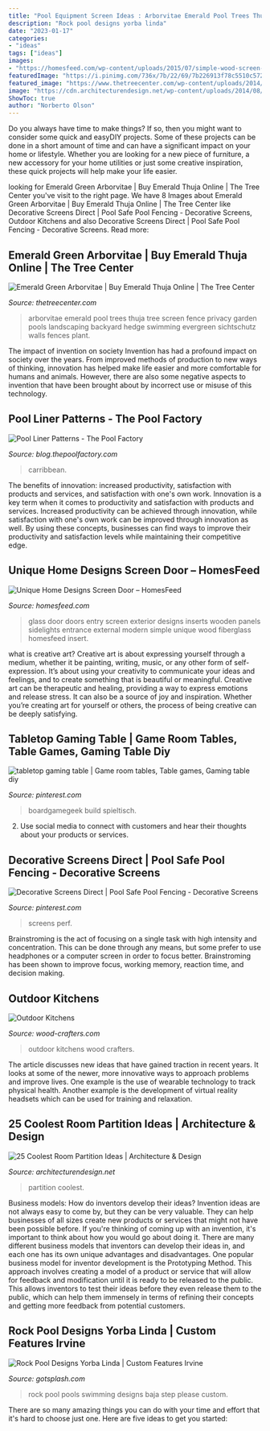 ```yaml
---
title: "Pool Equipment Screen Ideas : Arborvitae Emerald Pool Trees Thuja Tree Screen Fence Privacy Garden Pools Landscaping Backyard Hedge Swimming Evergreen Sichtschutz Walls Fences Plant"
description: "Rock pool designs yorba linda"
date: "2023-01-17"
categories:
- "ideas"
tags: ["ideas"]
images:
- "https://homesfeed.com/wp-content/uploads/2015/07/simple-wood-screen-door-with-crafted-sidelights-and-crafted-glass-screen.jpg"
featuredImage: "https://i.pinimg.com/736x/7b/22/69/7b226913f78c5510c57287abcb29cf7b.jpg"
featured_image: "https://www.thetreecenter.com/wp-content/uploads/2014/06/emerald-green-3.jpg"
image: "https://cdn.architecturendesign.net/wp-content/uploads/2014/08/951.jpg"
ShowToc: true
author: "Norberto Olson"
---
```



Do you always have time to make things? If so, then you might want to consider some quick and easyDIY projects. Some of these projects can be done in a short amount of time and can have a significant impact on your home or lifestyle. Whether you are looking for a new piece of furniture, a new accessory for your home utilities or just some creative inspiration, these quick projects will help make your life easier.

	

		
looking for Emerald Green Arborvitae | Buy Emerald Thuja Online | The Tree Center you've visit to the right page. We have 8 Images about Emerald Green Arborvitae | Buy Emerald Thuja Online | The Tree Center like Decorative Screens Direct | Pool Safe Pool Fencing - Decorative Screens, Outdoor Kitchens and also Decorative Screens Direct | Pool Safe Pool Fencing - Decorative Screens. Read more:
		
    
## Emerald Green Arborvitae | Buy Emerald Thuja Online | The Tree Center

<img loading=lazy src="https://www.thetreecenter.com/wp-content/uploads/2014/06/emerald-green-3.jpg" onerror="this.onerror=null;this.src='https://tse3.mm.bing.net/th?id=OIP.ZE5EiPdwIYdAV1AELFRhrgHaE8&amp;pid=15.1';" alt="Emerald Green Arborvitae | Buy Emerald Thuja Online | The Tree Center">

_Source: thetreecenter.com_

>arborvitae emerald pool trees thuja tree screen fence privacy garden pools landscaping backyard hedge swimming evergreen sichtschutz walls fences plant. 

	

The impact of invention on society
Invention has had a profound impact on society over the years. From improved methods of production to new ways of thinking, innovation has helped make life easier and more comfortable for humans and animals. However, there are also some negative aspects to invention that have been brought about by incorrect use or misuse of this technology.

    
## Pool Liner Patterns - The Pool Factory

<img loading=lazy src="https://blog-media.thepoolfactory.com/blog/wp-content/uploads/2016/07/pool-liner-carribbean-1.jpg" onerror="this.onerror=null;this.src='https://tse1.mm.bing.net/th?id=OIP.yEfZg7-XfWMjajrGc9r75QHaFj&amp;pid=15.1';" alt="Pool Liner Patterns - The Pool Factory">

_Source: blog.thepoolfactory.com_

>carribbean. 

	

The benefits of innovation: increased productivity, satisfaction with products and services, and satisfaction with one's own work.
Innovation is a key term when it comes to productivity and satisfaction with products and services. Increased productivity can be achieved through innovation, while satisfaction with one's own work can be improved through innovation as well. By using these concepts, businesses can find ways to improve their productivity and satisfaction levels while maintaining their competitive edge.

    
## Unique Home Designs Screen Door – HomesFeed

<img loading=lazy src="https://homesfeed.com/wp-content/uploads/2015/07/simple-wood-screen-door-with-crafted-sidelights-and-crafted-glass-screen.jpg" onerror="this.onerror=null;this.src='https://tse1.mm.bing.net/th?id=OIP.aQ0Q9tQ7w3Bsp4Ee6UWhyAHaLO&amp;pid=15.1';" alt="Unique Home Designs Screen Door – HomesFeed">

_Source: homesfeed.com_

>glass door doors entry screen exterior designs inserts wooden panels sidelights entrance external modern simple unique wood fiberglass homesfeed insert. 

	

what is creative art?
Creative art is about expressing yourself through a medium, whether it be painting, writing, music, or any other form of self-expression. It’s about using your creativity to communicate your ideas and feelings, and to create something that is beautiful or meaningful.
Creative art can be therapeutic and healing, providing a way to express emotions and release stress. It can also be a source of joy and inspiration. Whether you’re creating art for yourself or others, the process of being creative can be deeply satisfying.

    
## Tabletop Gaming Table | Game Room Tables, Table Games, Gaming Table Diy

<img loading=lazy src="https://i.pinimg.com/736x/7b/22/69/7b226913f78c5510c57287abcb29cf7b.jpg" onerror="this.onerror=null;this.src='https://tse4.mm.bing.net/th?id=OIP.thZilJNK1WhrWnl1RSIbMAHaFj&amp;pid=15.1';" alt="tabletop gaming table | Game room tables, Table games, Gaming table diy">

_Source: pinterest.com_

>boardgamegeek build spieltisch. 

	

2. Use social media to connect with customers and hear their thoughts about your products or services.

    
## Decorative Screens Direct | Pool Safe Pool Fencing - Decorative Screens

<img loading=lazy src="https://i.pinimg.com/736x/0a/d6/3a/0ad63a2cb9734cb1e0131cafd49e7c49--decorative-screens-fencing.jpg" onerror="this.onerror=null;this.src='https://tse2.mm.bing.net/th?id=OIP.fUs9pewRdmF50_O_0zprvAHaE8&amp;pid=15.1';" alt="Decorative Screens Direct | Pool Safe Pool Fencing - Decorative Screens">

_Source: pinterest.com_

>screens perf. 

	

Brainstroming is the act of focusing on a single task with high intensity and concentration. This can be done through any means, but some prefer to use headphones or a computer screen in order to focus better. Brainstroming has been shown to improve focus, working memory, reaction time, and decision making.

    
## Outdoor Kitchens

<img loading=lazy src="https://wood-crafters.com/wp-content/uploads/photo-gallery/Outdoor_Kitchens_(4).jpg" onerror="this.onerror=null;this.src='https://tse2.mm.bing.net/th?id=OIP.54_1iPeHSNcYkpKAfWr7QwHaFj&amp;pid=15.1';" alt="Outdoor Kitchens">

_Source: wood-crafters.com_

>outdoor kitchens wood crafters. 

	

The article discusses new ideas that have gained traction in recent years. It looks at some of the newer, more innovative ways to approach problems and improve lives. One example is the use of wearable technology to track physical health. Another example is the development of virtual reality headsets which can be used for training and relaxation.

    
## 25 Coolest Room Partition Ideas | Architecture &amp; Design

<img loading=lazy src="https://cdn.architecturendesign.net/wp-content/uploads/2014/08/951.jpg" onerror="this.onerror=null;this.src='https://tse1.mm.bing.net/th?id=OIP.l6uPWvwx0ulWGilhQm37mgHaLK&amp;pid=15.1';" alt="25 Coolest Room Partition Ideas | Architecture &amp; Design">

_Source: architecturendesign.net_

>partition coolest. 

	

Business models: How do inventors develop their ideas?
Invention ideas are not always easy to come by, but they can be very valuable. They can help businesses of all sizes create new products or services that might not have been possible before. If you're thinking of coming up with an invention, it's important to think about how you would go about doing it. There are many different business models that inventors can develop their ideas in, and each one has its own unique advantages and disadvantages.
One popular business model for inventor development is the Prototyping Method. This approach involves creating a model of a product or service that will allow for feedback and modification until it is ready to be released to the public. This allows inventors to test their ideas before they even release them to the public, which can help them immensely in terms of refining their concepts and getting more feedback from potential customers.

    
## Rock Pool Designs Yorba Linda | Custom Features Irvine

<img loading=lazy src="https://www.gotsplash.com/wp-content/gallery/rock-pools/Rock_Swimming_Pool_with_Baja_Step.jpg" onerror="this.onerror=null;this.src='https://tse2.mm.bing.net/th?id=OIP.hH22gExGGmZJb6bUbLVMAwHaFj&amp;pid=15.1';" alt="Rock Pool Designs Yorba Linda | Custom Features Irvine">

_Source: gotsplash.com_

>rock pool pools swimming designs baja step please custom. 

	

There are so many amazing things you can do with your time and effort that it's hard to choose just one. Here are five ideas to get you started: 

